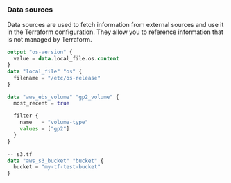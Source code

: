 ### Data sources

Data sources are used to fetch information from external sources and use it in the Terraform configuration. They allow you to reference information that is not managed by Terraform.
```terraform
output "os-version" {
  value = data.local_file.os.content
}
data "local_file" "os" {
  filename = "/etc/os-release"
}
```

```terraform
data "aws_ebs_volume" "gp2_volume" {
  most_recent = true

  filter {
    name   = "volume-type"
    values = ["gp2"]
  }
}
```

```terraform
-- s3.tf
data "aws_s3_bucket" "bucket" {
  bucket = "my-tf-test-bucket"
}
```